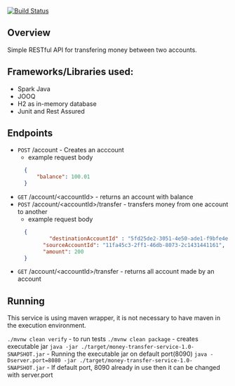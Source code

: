[![Build Status](https://travis-ci.org/nameishari/money-transfer-service.svg?branch=master)](https://travis-ci.org/nameishari/money-transfer-service/) 

## Overview
Simple RESTful API for transfering money between two accounts.

## Frameworks/Libraries used:

<ul>
  <li>Spark Java</li>
  <li>JOOQ</li>
  <li>H2 as in-memory database</li>
  <li>Junit and Rest Assured</li>
</ul>

## Endpoints
* `POST` /account - Creates an acccount
  - example request body
  ```json
    {
    	"balance": 100.01
    }
  ```
* `GET` /account/&lt;accountId&gt; - returns an account with balance
* `POST` /account/&lt;accountId&gt;/transfer - transfers money from one account to another
  - example request body
  ```json
    {
    		"destinationAccountId" : "5fd25de2-3051-4e50-ade1-f9bfe4e6506e",
	      "sourceAccountId": "11fa45c3-2ff1-46db-8073-2c1431441161",
	      "amount": 200
    }
  ```
* `GET` /account/&lt;accountId&gt;/transfer  - returns all account made by an account

## Running
This service is using maven wrapper, it is not necessary to have maven in the execution environment.

```./mvnw clean verify``` - to run tests
```./mvnw clean package``` - creates executable jar
```java -jar ./target/money-transfer-service-1.0-SNAPSHOT.jar``` - Running the executable jar on default port(8090)
```java -Dserver.port=8080 -jar ./target/money-transfer-service-1.0-SNAPSHOT.jar``` - If default port, 8090 already in use then it can be changed with server.port